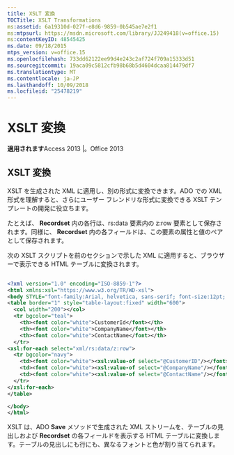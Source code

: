 ```yaml
---
title: XSLT 変換
TOCTitle: XSLT Transformations
ms:assetid: 6a19310d-027f-e8d6-9859-0b545ae7e2f1
ms:mtpsurl: https://msdn.microsoft.com/library/JJ249418(v=office.15)
ms:contentKeyID: 48545425
ms.date: 09/18/2015
mtps_version: v=office.15
ms.openlocfilehash: 733dd62122ee99d4e243c2af724f709a15333d51
ms.sourcegitcommit: 19aca09c5812cfb98b68b5d4604dcaa814479df7
ms.translationtype: MT
ms.contentlocale: ja-JP
ms.lasthandoff: 10/09/2018
ms.locfileid: "25478219"
---
```

# <a name="xslt-transformations"></a>XSLT 変換


**適用されます**Access 2013 |。Office 2013

## <a name="xslt-transformations"></a>XSLT 変換

XSLT を生成された XML に適用し、別の形式に変換できます。ADO での XML 形式を理解すると、さらにユーザー フレンドリな形式に変換できる XSLT テンプレートの開発に役立ちます。

たとえば、 **Recordset** 内の各行は、rs:data 要素内の z:row 要素として保存されます。同様に、 **Recordset** 内の各フィールドは、この要素の属性と値のペアとして保存されます。

次の XSLT スクリプトを前のセクションで示した XML に適用すると、ブラウザーで表示できる HTML テーブルに変換されます。

```xml 
 
<?xml version="1.0" encoding="ISO-8859-1"?> 
<html xmlns:xsl="https://www.w3.org/TR/WD-xsl"> 
<body STYLE="font-family:Arial, helvetica, sans-serif; font-size:12pt; background-color:white"> 
<table border="1" style="table-layout:fixed" width="600"> 
  <col width="200"></col> 
  <tr bgcolor="teal"> 
    <th><font color="white">CustomerId</font></th> 
    <th><font color="white">CompanyName</font></th> 
    <th><font color="white">ContactName</font></th> 
  </tr> 
<xsl:for-each select="xml/rs:data/z:row"> 
  <tr bgcolor="navy"> 
    <td><font color="white"><xsl:value-of select="@CustomerID"/></font></td> 
    <td><font color="white"><xsl:value-of select="@CompanyName"/></font></td> 
    <td><font color="white"><xsl:value-of select="@ContactName"/></font></td>  
  </tr> 
</xsl:for-each> 
</table> 

</body> 
</html> 
```

XSLT は、ADO **Save** メソッドで生成された XML ストリームを、テーブルの見出しおよび **Recordset** の各フィールドを表示する HTML テーブルに変換します。テーブルの見出しにも行にも、異なるフォントと色が割り当てられます。

